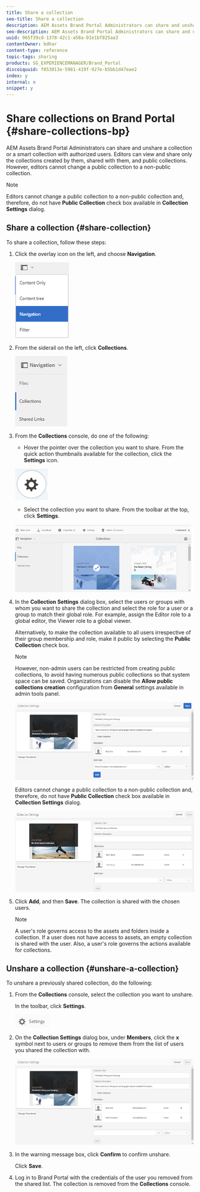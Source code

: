 ```yaml
---
title: Share a collection
seo-title: Share a collection
description: AEM Assets Brand Portal Administrators can share and unshare a collection or a smart collection with authorized users. Editors can view and share only the collections created by them, shared with them, and public collections.
seo-description: AEM Assets Brand Portal Administrators can share and unshare a collection or a smart collection with authorized users. Editors can view and share only the collections created by them, shared with them, and public collections.
uuid: 965f39cd-1378-42c1-a58a-01e1bf825aa3
contentOwner: bdhar
content-type: reference
topic-tags: sharing
products: SG_EXPERIENCEMANAGER/Brand_Portal
discoiquuid: f053013e-5981-419f-927e-b5bb1d47eae2
index: y
internal: n
snippet: y
---
```


# Share collections on Brand Portal {#share-collections-bp}

AEM Assets Brand Portal Administrators can share and unshare a collection or a smart collection with authorized users. Editors can view and share only the collections created by them, shared with them, and public collections. However, editors cannot change a public collection to a non-public collection.

>[!NOTE]
>
>Editors cannot change a public collection to a non-public collection and, therefore, do not have **Public Collection** check box available in **Collection Settings** dialog.

## Share a collection {#share-collection}

To share a collection, follow these steps:

1. Click the overlay icon on the left, and choose **Navigation**.

   ![](assets/contenttree-1.png)

1. From the siderail on the left, click **Collections**. 

   ![](assets/access_collections.png)

1. From the **Collections** console, do one of the following:

    * Hover the pointer over the collection you want to share. From the quick action thumbnails available for the collection, click the **Settings** icon.

   ![](assets/settings_thumbnail.png)

    * Select the collection you want to share. From the toolbar at the top, click **Settings**.

   ![](assets/collection-sharing.png)

1. In the **Collection Settings** dialog box, select the users or groups with whom you want to share the collection and select the role for a user or a group to match their global role. For example, assign the Editor role to a global editor, the Viewer role to a global viewer.

   Alternatively, to make the collection available to all users irrespective of their group membership and role, make it public by selecting the **Public Collection** check box.

   >[!NOTE]
   >
   >However, non-admin users can be restricted from creating public collections, to avoid having numerous public collections so that system space can be saved. Organizations can disable the **Allow public collections creation** configuration from **General** settings available in admin tools panel.

   ![](assets/collection_sharingadduser.png)

   Editors cannot change a public collection to a non-public collection and, therefore, do not have **Public Collection** check box available in **Collection Settings** dialog.

   ![](assets/collection-setting-editor.png)

1. Click **Add**, and then **Save**. The collection is shared with the chosen users.

   >[!NOTE]
   >
   >A user's role governs access to the assets and folders inside a collection. If a user does not have access to assets, an empty collection is shared with the user. Also, a user's role governs the actions available for collections.

## Unshare a collection {#unshare-a-collection}

To unshare a previously shared collection, do the following:

1. From the **Collections** console, select the collection you want to unshare.

   In the toolbar, click **Settings**.

   ![](assets/collection_settings.png)

1. On the **Collection Settings** dialog box, under **Members**, click the **x** symbol next to users or groups to remove them from the list of users you shared the collection with.

   ![](assets/unshare_collection.png)

1. In the warning message box, click **Confirm** to confirm unshare.

   Click **Save**.

1. Log in to Brand Portal with the credentials of the user you removed from the shared list. The collection is removed from the **Collections** console.
